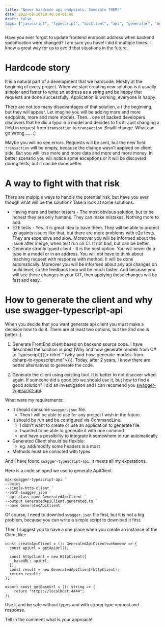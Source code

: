 ```yaml
---
title: "Never hardcode api endpoints. Generate THEM!"
date: 2023-08-10T10:40:58+01:00
draft: false
tags: ["javascript", "typescript", "apiClient", "api", "generator", "ongoing refactor", "code generator"]
---
```


Have you ever forgot to update frontend endpoint address when backend specification were changed? I am sure you have! I did it multiple times. I know a great way for us to avoid that situations in the future.

# Hardcode story
It is a natural part of a development that we hardcode. Mostly at the beginnig of every project. When we start creating new solution is it usually simpler and faster to write an address as a string and be happy that requests are done successfully. Application is working, everyone is happy.

There are not too many disadvantages of that solution, a t the beginning, but they will appear. Let imagine you will be adding more and more endpoints, more and more models. Then... one of backed developers discovers that he did a typo in a model and decides to fix it. Just changing a field in request from `transcation` to `transaction`. Smalll change. What can go wrong...... :)

Maybe you will no see errors. Requests will be sent, but the new field `transaction` will be empty, because the change wasn't applyed on client side. But you will lose more and more data and more and more money. In better scenario you will notice some exceptions or it will be discoverd during tests, but it can be done better.

# A way to fight with that risk
There are mulpiple ways to handle the potential risk, but have you ever though what will be the solution? Take a look at some solutions:

- Having more and better testers - The most obvious solution, but to be honest they are only humans. They can make mistakes. Nothing more to add.
- E2E tests - Yes. It is great idea to have them. They will be able to protect us againts issues like that, but there are more problems with e2e tests. They are expensive and slow. Moreover you will be informed about the issue after merge, when test run on CI. It not bad, but can be better.
- Generate stronly typed client - It is the best option. You will never do a typo in a model or in an address. You will not have to think about maching request with response with method. It will be done automatically. Moreover you will be informed about any api changes on build level, so the feedback loop will be much faster. And because you will see these changes in your GIT, then applying these changes will be fast and easy.

# How to generate the client and why use swagger-typescript-api 
When you decide that you want generate api client you must make a decision how to do it. There are at least two options, but the 2nd one is better :).

1. Generate FrontEnd client based on backend source code. I have described the solution in post [Why and how generate models from C# to Typescript]({{< relref "./why-and-how-generate-models-from-csharp-to-typescript.md">}}). Today, after 2 years, I know there are better alternatives to generate the code. 
 
2. Generate the client using existing tool. It is better to not discover wheel again. If someone did a good job we should use it, but how to find a good solution?
I did an investigation and I can recomend you [swagger-typescript-api](https://github.com/acacode/swagger-typescript-api).

What were my requirements:
- It should consume `swagger.json` file. 
  - Then I will be able to use for any project I wish in the future.
- It should be run and be configured via CommandLine. 
  - I didn't want to create or use an application to generate file. 
  - I wanted to be able to generate it with one commnd
  - and have a possibility to integrate it somewhere to run automatically
- Generated Client should be flexible:
  - eg. add/modify some headers is a must
- Methods must be conncted with types

And I have found `swagger-typescript-api`. It meets all my expetations.

Here is a code snipped we use to generate ApiClient.

```
npx swagger-typescript-api `
--axios `
--single-http-client `
--path swagger.json `
--api-class-name GeneratedApiClient `
--output GeneratedApiClient.generated.ts `
--name GeneratedApiClient 
```
Of course, I need to downlod `swagger.json` file first, but it is not a big problem, because you can write a simple script to download it first.

Then I suggest you to have a one place when you create an instance of the Client like:
```
const createApiClient = (): GeneratedApiClient<unknown> => {
  const apiUrl = getApiUrl();

  const httpClient = new HttpClient({
    baseURL: apiUrl,
  });
  const result = new GeneratedApiClient(httpClient);
  return result;
};

export const getBaseUrl = (): string => {
    return "https://localhost:4444";
};
```

Use it and be safe without typos and with strong type request and response.

Tell in the comment what is your approach!

